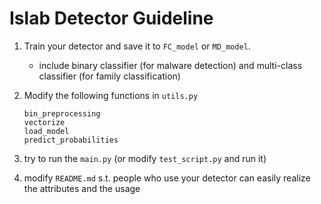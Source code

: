 # Islab Detector Guideline

1. Train your detector and save it to `FC_model` or `MD_model`.
    - include binary classifier (for malware detection) and multi-class classifier (for family classification)

2. Modify the following functions in `utils.py`
    ```
    bin_preprocessing
    vectorize
    load_model
    predict_probabilities
    ```
3. try to run the `main.py` (or modify `test_script.py` and run it)

4. modify `README.md` s.t. people who use your detector can easily realize the attributes and the usage